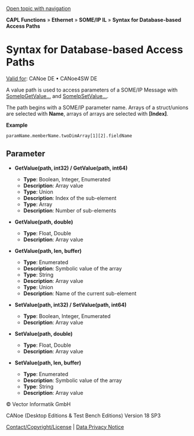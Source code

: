 [Open topic with navigation](../../../../../../CANoeDEFamily.htm#Topics/CAPLFunctions/IP/SOMEIPIL/Functions/CAPLfunctionSomeIpSyntaxDatabaseAccessPath.md)

**CAPL Functions** » **Ethernet** » **SOME/IP IL** » **Syntax for Database-based Access Paths**

# Syntax for Database-based Access Paths

[Valid for](../../../../Shared/FeatureAvailability.md): CANoe DE • CANoe4SW DE

A value path is used to access parameters of a SOME/IP Message with [SomeIpGetValue...](CAPLfunctionSomeIpGetValue.md) and [SomeIpSetValue...](CAPLfunctionSomeIpSetValue.md).

The path begins with a SOME/IP parameter name. Arrays of a struct/unions are selected with **Name**, arrays of arrays are selected with **[Index]**.

**Example**

```
paramName.memberName.twoDimArray[1][2].fieldName
```

## Parameter

- **GetValue(path, int32) / GetValue(path, int64)**
  - **Type**: Boolean, Integer, Enumerated
  - **Description**: Array value
  - **Type**: Union
  - **Description**: Index of the sub-element
  - **Type**: Array
  - **Description**: Number of sub-elements

- **GetValue(path, double)**
  - **Type**: Float, Double
  - **Description**: Array value

- **GetValue(path, len, buffer)**
  - **Type**: Enumerated
  - **Description**: Symbolic value of the array
  - **Type**: String
  - **Description**: Array value
  - **Type**: Union
  - **Description**: Name of the current sub-element

- **SetValue(path, int32) / SetValue(path, int64)**
  - **Type**: Boolean, Integer, Enumerated
  - **Description**: Array value

- **SetValue(path, double)**
  - **Type**: Float, Double
  - **Description**: Array value

- **SetValue(path, len, buffer)**
  - **Type**: Enumerated
  - **Description**: Symbolic value of the array
  - **Type**: String
  - **Description**: Array value

© Vector Informatik GmbH

CANoe (Desktop Editions & Test Bench Editions) Version 18 SP3

[Contact/Copyright/License](../../../../Shared/ContactCopyrightLicense.md) | [Data Privacy Notice](https://www.vector.com/int/en/company/get-info/privacy-policy/)